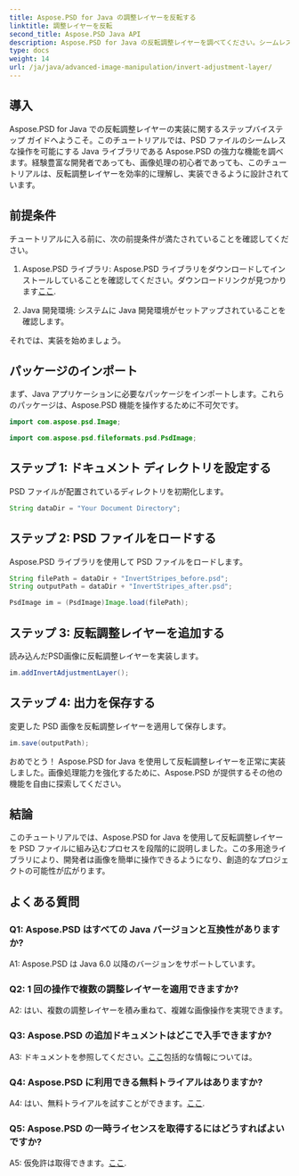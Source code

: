 ```yaml
---
title: Aspose.PSD for Java の調整レイヤーを反転する
linktitle: 調整レイヤーを反転
second_title: Aspose.PSD Java API
description: Aspose.PSD for Java の反転調整レイヤーを調べてください。シームレスな PSD ファイル操作のための強力な Java ライブラリ。
type: docs
weight: 14
url: /ja/java/advanced-image-manipulation/invert-adjustment-layer/
---
```

## 導入

Aspose.PSD for Java での反転調整レイヤーの実装に関するステップバイステップ ガイドへようこそ。このチュートリアルでは、PSD ファイルのシームレスな操作を可能にする Java ライブラリである Aspose.PSD の強力な機能を調べます。経験豊富な開発者であっても、画像処理の初心者であっても、このチュートリアルは、反転調整レイヤーを効率的に理解し、実装できるように設計されています。

## 前提条件

チュートリアルに入る前に、次の前提条件が満たされていることを確認してください。

1. Aspose.PSD ライブラリ: Aspose.PSD ライブラリをダウンロードしてインストールしていることを確認してください。ダウンロードリンクが見つかります[ここ](https://releases.aspose.com/psd/java/).

2. Java 開発環境: システムに Java 開発環境がセットアップされていることを確認します。

それでは、実装を始めましょう。

## パッケージのインポート

まず、Java アプリケーションに必要なパッケージをインポートします。これらのパッケージは、Aspose.PSD 機能を操作するために不可欠です。

```java
import com.aspose.psd.Image;

import com.aspose.psd.fileformats.psd.PsdImage;
```

## ステップ 1: ドキュメント ディレクトリを設定する

PSD ファイルが配置されているディレクトリを初期化します。

```java
String dataDir = "Your Document Directory";
```

## ステップ 2: PSD ファイルをロードする

Aspose.PSD ライブラリを使用して PSD ファイルをロードします。

```java
String filePath = dataDir + "InvertStripes_before.psd";
String outputPath = dataDir + "InvertStripes_after.psd";

PsdImage im = (PsdImage)Image.load(filePath);
```

## ステップ 3: 反転調整レイヤーを追加する

読み込んだPSD画像に反転調整レイヤーを実装します。

```java
im.addInvertAdjustmentLayer();
```

## ステップ 4: 出力を保存する

変更した PSD 画像を反転調整レイヤーを適用して保存します。

```java
im.save(outputPath);
```

おめでとう！ Aspose.PSD for Java を使用して反転調整レイヤーを正常に実装しました。画像処理能力を強化するために、Aspose.PSD が提供するその他の機能を自由に探索してください。

## 結論

このチュートリアルでは、Aspose.PSD for Java を使用して反転調整レイヤーを PSD ファイルに組み込むプロセスを段階的に説明しました。この多用途ライブラリにより、開発者は画像を簡単に操作できるようになり、創造的なプロジェクトの可能性が広がります。

## よくある質問

### Q1: Aspose.PSD はすべての Java バージョンと互換性がありますか?

A1: Aspose.PSD は Java 6.0 以降のバージョンをサポートしています。

### Q2: 1 回の操作で複数の調整レイヤーを適用できますか?

A2: はい、複数の調整レイヤーを積み重ねて、複雑な画像操作を実現できます。

### Q3: Aspose.PSD の追加ドキュメントはどこで入手できますか?

 A3: ドキュメントを参照してください。[ここ](https://reference.aspose.com/psd/java/)包括的な情報については。

### Q4: Aspose.PSD に利用できる無料トライアルはありますか?

 A4: はい、無料トライアルを試すことができます。[ここ](https://releases.aspose.com/).

### Q5: Aspose.PSD の一時ライセンスを取得するにはどうすればよいですか?

A5: 仮免許は取得できます。[ここ](https://purchase.aspose.com/temporary-license/).